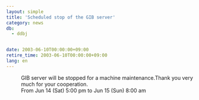 ```yaml
---
layout: simple
title: 'Scheduled stop of the GIB server'
category: news
db:
  - ddbj


date: 2003-06-10T00:00:00+09:00
retire_time: 2003-06-10T00:00:00+09:00
lang: en
---
```


<dd>GIB server will be stopped for a machine maintenance.Thank you very much for your cooperation.<br>
<dd>From Jun 14 (Sat) 5:00 pm to Jun 15 (Sun) 8:00 am</dd>
</dd>
